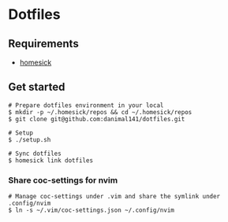 # Dotfiles

## Requirements

- [homesick](https://github.com/technicalpickles/homesick)

## Get started

```shell
# Prepare dotfiles environment in your local
$ mkdir -p ~/.homesick/repos && cd ~/.homesick/repos
$ git clone git@github.com:danimal141/dotfiles.git

# Setup
$ ./setup.sh

# Sync dotfiles
$ homesick link dotfiles
```

### Share coc-settings for nvim

```
# Manage coc-settings under .vim and share the symlink under .config/nvim
$ ln -s ~/.vim/coc-settings.json ~/.config/nvim
```
